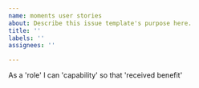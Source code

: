 ```yaml
---
name: moments user stories
about: Describe this issue template's purpose here.
title: ''
labels: ''
assignees: ''

---
```


As a 'role' I can 'capability' so that 'received benefit'
